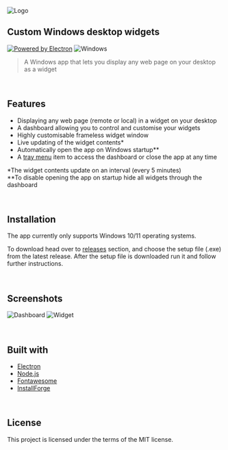 ![Logo](https://i.imgur.com/1adEOvh.png)
## Custom Windows desktop widgets

[![Powered by Electron](https://i.imgur.com/MZqkD2n.png)](http://electronjs.org/) ![Windows](https://img.shields.io/badge/Windows-0078D6?style=for-the-badge&logo=windows&logoColor=white)
&nbsp;
>A Windows app that lets you display any web page on your desktop as a widget

&nbsp;
## Features

- Displaying any web page (remote or local) in a widget on your desktop
- A dashboard allowing you to control and customise your widgets
- Highly customisable frameless widget window
- Live updating of the widget contents*
- Automatically open the app on Windows startup**
- A [tray menu](https://i.imgur.com/V5P7dPA.png) item to access the dashboard or close the app at any time

*The widget contents update on an interval (every 5 minutes)<br />
**To disable opening the app on startup hide all widgets through the dashboard

&nbsp;
## Installation

The app currently only supports Windows 10/11 operating systems.

To download head over to [releases](https://github.com/tokicdev/Custom-Widget-App/releases) section, and choose the setup file (.exe) from the latest release.
After the setup file is downloaded run it and follow further instructions.

&nbsp;
## Screenshots

![Dashboard](https://i.imgur.com/6pdAxpR.png)
![Widget](https://i.imgur.com/VwUWsLS.png)

&nbsp;
## Built with
- [Electron](https://www.electronjs.org/)
- [Node.js](http://nodejs.org)
- [Fontawesome](https://fontawesome.com/)
- [InstallForge](https://installforge.net/)

&nbsp;
## License

This project is licensed under the terms of the MIT license.